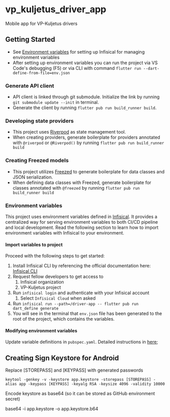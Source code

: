 # vp_kuljetus_driver_app

Mobile app for VP-Kuljetus drivers

## Getting Started

- See [Environment variables](#environment-variables) for setting up Infisical for managing environment variables
- After setting up environment variables you can run the project via VS Code's debugging (F5) or via CLI with command `flutter run --dart-define-from-file=env.json`

### Generate API client
- API client is linked through git submodule. Initialize the link by running `git submodule update --init` in terminal.
- Generate the client by running `flutter pub run build_runner build`.

### Developing state providers
- This project uses [Riverpod](https://riverpod.dev/docs/essentials/first_request) as state management tool.
- When creating providers, generate boilerplate for providers annotated with `@riverpod` or `@Riverpod()` by running `flutter pub run build_runner build`

### Creating Freezed models
- This project utilizes [Freezed](https://pub.dev/packages/freezed#changing-the-behavior-for-a-specific-model) to generate boilerplate for data classes and JSON serialization.
- When defining data classes with Freezed, generate boilerplate for classes annotated with `@freezed` by running `flutter pub run build_runner build`

### Environment variables

This project uses environment variables defined in [Infisical](https://infisical.com). It provides a centralized way for serving environment variables to both CI/CD pipeline and local development. Read the following section to learn how to import environment variables with Infisical to your environment.

#### Import variables to project

Proceed with the following steps to get started:

1. Install Infisical CLI by referencing the official documentation here: [Infisical CLI](https://infisical.com/docs/cli/overview)
2. Request fellow developers to get access to
   1. Infisical organization
   2. VP-Kuljetus project
3. Run `infisical login` and authenticate with your Infisical account
   1.  Select `Infisical Cloud` when asked
4. Run `infisical run --path=/driver-app -- flutter pub run dart_define generate`
5. You will see in the terminal that `env.json` file has been generated to the root of the project, which contains the variables.

#### Modifying environment variables

Update variable definitions in `pubspec.yaml`. Detailed instructions in [here](https://github.com/Mankeli-Software/dart_define?tab=readme-ov-file#quick-start-);

## Creating Sign Keystore for Android

Replace [STOREPASS] and [KEYPASS] with generated passwords

    keytool -genkey -v -keystore app.keystore -storepass [STOREPASS] -alias app -keypass [KEYPASS] -keyalg RSA -keysize 4096 -validity 10000

Encode keystore as base64 (so it can be stored as GitHub environment secret)

   base64 -i app.keystore -o app.keystore.b64